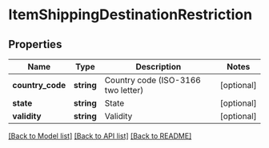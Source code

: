 # ItemShippingDestinationRestriction

## Properties
Name | Type | Description | Notes
------------ | ------------- | ------------- | -------------
**country_code** | **string** | Country code (ISO-3166 two letter) | [optional] 
**state** | **string** | State | [optional] 
**validity** | **string** | Validity | [optional] 

[[Back to Model list]](../README.md#documentation-for-models) [[Back to API list]](../README.md#documentation-for-api-endpoints) [[Back to README]](../README.md)


